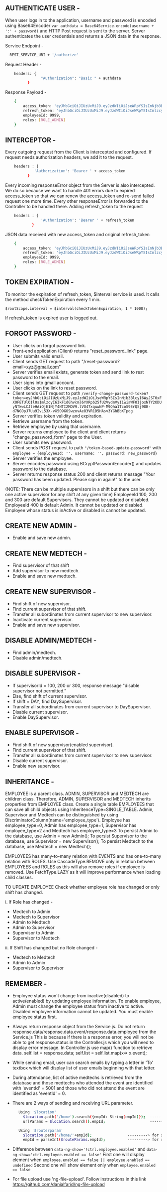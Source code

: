 ## AUTHENTICATE USER - 
When user logs in to the application, username and password is encoded using Base64Encoder ``` var authdata = Base64Service.encode(username + ':' + password) ``` and HTTP Post request is sent to the server. Server authenticates the user credentials and returns a JSON data in the response. 

Service Endpoint -
```bash 
  REST_SERVICE_URI + '/authorize' 
```

Request Header -
```bash
    headers: { 
	        	"Authorization": "Basic " + authdata 
	      }
```
Response Payload -
```bash
	{
		access_token: 'eyJhbGciOiJIUzUxMiJ9.eyJzdWIiOiJseWRpYSIsInNjb3BlcyI6WyJST0xFX0FETUlOIl0sImlzcyI6IkF1dGhvcml6YXRpb25fU2VydmVyIiwiaWF0IjoxNTY2ODUwMzg0LCJleHAiOjE1NjY4NTAzOTl9.AV3LYUFCClSi5Ccqxf8yPpzPiONNGaPLf1UYdeNvqSR46UqBye0WjkOYsM2oiCSsyjyR1B3DkwwuFLylL1eLuA',
		refresh_token: 'eyJhbGciOiJIUzUxMiJ9.eyJzdWIiOiJseWRpYSIsImlzcyI6IkF1dGhvcml6YXRpb25fU2VydmVyIiwianRpIjoiMDk2MDJmZDAtZTQ2YS00ODIwLTgzMzctZmY1YmYwNzM2Y2VjIiwiaWF0IjoxNTY2ODUwMzg0LCJleHAiOjE1NjY4NTA0NDR9.7DA6X4AWnPAtY6z1WsqFMeB7vCB6Qy_voMSUurxj7BfPxcExKdsZtVciVlo8k3HhZGyMm0ZI_r65Hdn-BcETIw',
		employeeId: 9999,
		roles: [ROLE_ADMIN]
	}
```

## INTERCEPTOR - 
Every outgoing request from the Client is intercepted and configured. If request needs authorization headers, we add it to the request.

```bash
	headers : { 
	         'Authorization': 'Bearer ' + access_token
	      }
```
	      
Every incoming responseError object from the Server is also intercepted. We do so because we want to handle 401 errors due to expired
access_token so that we can renew the access_token and re-send failed request one more time. Every other responseError is forwarded to the Controller
to be handled there.
Adding refresh_token to the request 

```bash
	headers : { 
				'Authorization': 'Bearer ' + refresh_token 
			} 
```
JSON data received with new access_token and original refresh_token

```bash
	{
		access_token: 'eyJhbGciOiJIUzUxMiJ9.eyJzdWIiOiJseWRpYSIsInNjb3BlcyI6WyJST0xFX0FETUlOIl0sImlzcyI6IkF1dGhvcml6YXRpb25fU2VydmVyIiwiaWF0IjoxNTY2ODUyNTkwLCJleHAiOjE1NjY4NTI2MDV9.lVO47xquwNP-M9Qha1TcoS9ErQSj9OB-d7NGOpJ7Uu9IvL53X-vX5O9GOSwzovAe83VR1D5HAsv3YGhBbXTpdg',
		refresh_token: 'eyJhbGciOiJIUzUxMiJ9.eyJzdWIiOiJseWRpYSIsImlzcyI6IkF1dGhvcml6YXRpb25fU2VydmVyIiwianRpIjoiMDk2MDJmZDAtZTQ2YS00ODIwLTgzMzctZmY1YmYwNzM2Y2VjIiwiaWF0IjoxNTY2ODUwMzg0LCJleHAiOjE1NjY4NTA0NDR9.7DA6X4AWnPAtY6z1WsqFMeB7vCB6Qy_voMSUurxj7BfPxcExKdsZtVciVlo8k3HhZGyMm0ZI_r65Hdn-BcETIw',
		employeeId: 9999,
		roles: [ROLE_ADMIN]
	}
```

## TOKEN EXPIRATION - 
To monitor the expiration of refresh_token, $interval service is used. It calls the method checkTokenExpiration every 1 min.

```properties
$rootScope.interval = $interval(checkTokenExpiration, 1 * 1000);
```
If refresh_token is expired user is logged out.



## FORGOT PASSWORD - 
* User clicks on forgot password link.
* Front-end application (Client) returns "reset_password_link" page.
* User submits valid email.
* Client sends GET request to path "/reset-password?email=xyz@gmail.com"
* Server verifies email exists, generate token and send link to rest password to the email.
* User signs into gmail account. 
* User clicks on the link to reset password.
* Client sends GET request to path ``` /verify-change-password-token?token=eyJhbGciOiJIUzUxMiJ9.eyJzdWIiOiJseWRpYSIsInNjb3BlcyI6WyJST0xFX0FETUlOIl0sImlzcyI6IkF1dGhvcml6YXRpb25fU2VydmVyIiwiaWF0IjoxNTY2ODUyNTkwLCJleHAiOjE1NjY4NTI2MDV9.lVO47xquwNP-M9Qha1TcoS9ErQSj9OB-d7NGOpJ7Uu9IvL53X-vX5O9GOSwzovAe83VR1D5HAsv3YGhBbXTpdg ``` 
* Server verifies token validity and expiration.
* Retrieve username from the token.
* Retrieve employee by using that username.
* Server returns employee to the client and client returns "change_password_form" page to the User.
* User submits new password.
* Client sends POST request to path ``` "/token-based-update-password" ``` with ``` employee = {employeeId: '', username: '', password: new_password} ```
* Server verifies the employee.
* Server encodes password using BCryptPasswordEncoder() and updates password to the database.
* Server returns response status 200 and client returns message "Your password has been updated. Please sign in again!" to the user.

   		
   		
(NOTE: There can be multiple supervisors in a shift but there can be only one active supervisor for any shift at any given time)
EmployeeId 100, 200 and 300 are default Supervisors. They cannot be updated or disabled.
EmployeeId 400 is default Admin. It cannot be updated or disabled.
Employee whose status is inActive or disabled is cannot be updated.

## CREATE NEW ADMIN - 
  * Enable and save new admin.
 
## CREATE NEW MEDTECH - 
  * Find supervisor of that shift
  * Add supervisor to new medtech.
  * Enable and save new medtech.
  
## CREATE NEW SUPERVISOR - 
  * Find shift of new supervisor.
  * Find current supervisor of that shift.
  * Transfer all subordinates from current supervisor to new supervisor.
  * Inactivate current supervisor.	
  * Enable and save new supervisor.

## DISABLE ADMIN/MEDTECH -
  * Find admin/medtech.
  * Disable admin/medtech.  
  
## DISABLE SUPERVISOR - 
  * If supervisorId = 100, 200 or 300, response message "disable supervisor not permitted."
  * Else, find shift of current supervisor.
  * If shift = DAY, find DaySupervisor. 		
  * Transfer all subordinates from current supervisor to DaySupervisor.
  * Disable current supervisor.	
  * Enable DaySupervisor.

## ENABLE SUPERVISOR - 
  * Find shift of new supervisor(enabled supervisor).
  * Find current supervisor of that shift. 		
  * Transfer all subordinates from current supervisor to new supervisor.
  * Disable current supervisor.	
  * Enable new supervisor.
    		

## INHERITANCE -
EMPLOYEE is a parent class. ADMIN, SUPERVISOR and MEDTECH are children class.
Therefore, ADMIN, SUPERVISOR and MEDTECH inherits properties from EMPLOYEE class.
Create a single table EMPLOYEES that can save all child objects using InheritenceType=SINGLE_TABLE.
Admin, Supervisor and Medtech can be distinguished by using DiscriminatorColumn(name='employee_type').
Employee has employee_type=0, Admin has employee_type=1, Supervisor has employee_type=2 and Medtech has employee_type=3
To persist Admin to the database, use Admin = new Admin();
To persist Supervisor to the database, use Supervisor = new Supervisor();
To persist Medtech to the database, use Medtech = new Medtech();

EMPLOYEES has many-to-many relation with EVENTS and has one-to-many relation with ROLES.
Use CascadeType.REMOVE only in relation between EMPLOYEES and ROLES as this will also remove roles if employee is removed.
Use FetchType.LAZY as it will improve performance when loading child classes.

TO UPDATE EMPLOYEE 
Check whether employee role has changed or only shift has changed.

i. If Role has changed -
* Medtech to Admin
* Medtech to Supervisor
* Admin to Medtech
* Admin to Supervisor
* Supervisor to Admin
* Supervisor to Medtech

ii. If Shift has changed but no Role changed -
* Medtech to Medtech
* Admin to Admin
* Supervisor to Supervisor


## REMEMBER -
* Employee status won't change from inactive(disabled) to active(enabled) by updating employee information. To enable employee, Admin must change 
the employee status from inactive to active. Disabled employee information cannot be updated. You must enable employee status first.

* Always return response object from the Service.js. Do not return response.data/response.data.event/response.data.employee from the Service.js
This is because if there is a response error, you will not be able to get response.status in the Controller.js which you will need to display error message.
In Controller.js use map() function to retrieve data.
                self.list = response.data;
                self.list = self.list.map(x=> x.event);
                
* While sending email, user can search emails by typing a letter in 'To' textbox which will display list of user emails beginning with that letter.

* During attendance, list of active medtechs is retrieved from the database and those medtechs who attended the event are identified with 
'eventId' = 5001 and those who did not attend the event are identified as 'eventId' = 0. 

* There are 2 ways of sending and receiving URL parameter. 

```bash
	  Using '$location'
		$location.path('/home').search({empId: String(empId)});  ---------> for sending parameter
		urlParams = $location.search().empId;                    ---------> for receiving parameter
```

```bash
	  Using '$routerparam'
		$location.path('/home/'+empId);                ---------> for sending parameter
		empId = parseInt($routeParams.empId);          ---------> for receiving parameter
```

* Difference between ``` data-ng-show='!ctrl.employee.enabled' ``` and ``` data-ng-show='ctrl.employee.enabled == false' ``` 
First one will display element when ``` employee.enabled == false || employee.enabled == undefined ``` 
Second one will show element only when ``` employee.enabled == false ```

* For file upload use 'ng-file-upload'. Follow instructions in this link https://github.com/danialfarid/ng-file-upload





